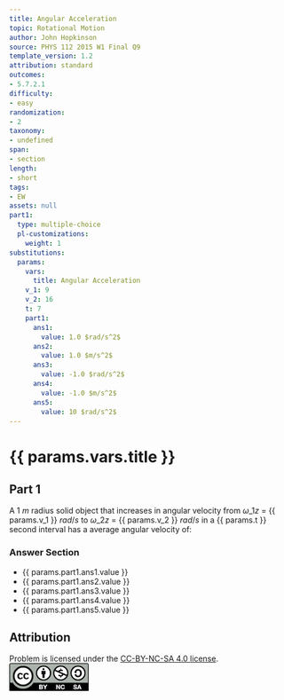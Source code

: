 ```yaml
---
title: Angular Acceleration
topic: Rotational Motion
author: John Hopkinson
source: PHYS 112 2015 W1 Final Q9
template_version: 1.2
attribution: standard
outcomes:
- 5.7.2.1
difficulty:
- easy
randomization:
- 2
taxonomy:
- undefined
span:
- section
length:
- short
tags:
- EW
assets: null
part1:
  type: multiple-choice
  pl-customizations:
    weight: 1
substitutions:
  params:
    vars:
      title: Angular Acceleration
    v_1: 9
    v_2: 16
    t: 7
    part1:
      ans1:
        value: 1.0 $rad/s^2$
      ans2:
        value: 1.0 $m/s^2$
      ans3:
        value: -1.0 $rad/s^2$
      ans4:
        value: -1.0 $m/s^2$
      ans5:
        value: 10 $rad/s^2$
---
```

# {{ params.vars.title }}

## Part 1

A 1 $m$ radius solid object that increases in angular velocity from $\omega\_{1z}$ = {{ params.v_1 }} $rad/s$ to $\omega\_{2z}$ = {{ params.v_2 }} $rad/s$ in a {{ params.t }} second interval has a average angular velocity of:

### Answer Section

- {{ params.part1.ans1.value }}
- {{ params.part1.ans2.value }}
- {{ params.part1.ans3.value }}
- {{ params.part1.ans4.value }}
- {{ params.part1.ans5.value }}

## Attribution

Problem is licensed under the [CC-BY-NC-SA 4.0 license](https://creativecommons.org/licenses/by-nc-sa/4.0/).<br> ![The Creative Commons 4.0 license requiring attribution-BY, non-commercial-NC, and share-alike-SA license.](https://raw.githubusercontent.com/firasm/bits/master/by-nc-sa.png)